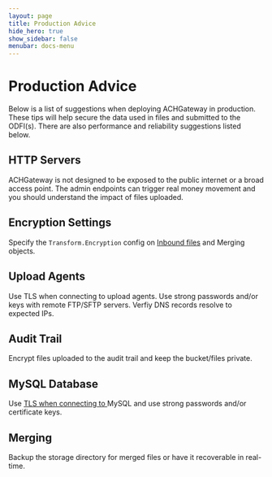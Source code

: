 ```yaml
---
layout: page
title: Production Advice
hide_hero: true
show_sidebar: false
menubar: docs-menu
---
```


# Production Advice

Below is a list of suggestions when deploying ACHGateway in production. These tips will help secure the data used in files and submitted to the ODFI(s). There are also performance and reliability suggestions listed below.

## HTTP Servers

ACHGateway is not designed to be exposed to the public internet or a broad access point. The admin endpoints can trigger real money movement and you should understand the impact of files uploaded.

## Encryption Settings

Specify the `Transform.Encryption` config on [Inbound files](../../config/#inbound) and Merging objects.

## Upload Agents

Use TLS when connecting to upload agents. Use strong passwords and/or keys with remote FTP/SFTP servers. Verfiy DNS records resolve to expected IPs.

## Audit Trail

Encrypt files uploaded to the audit trail and keep the bucket/files private.

## MySQL Database

Use [TLS when connecting to ](../../config/#database) MySQL and use strong passwords and/or certificate keys.

## Merging

Backup the storage directory for merged files or have it recoverable in real-time.
